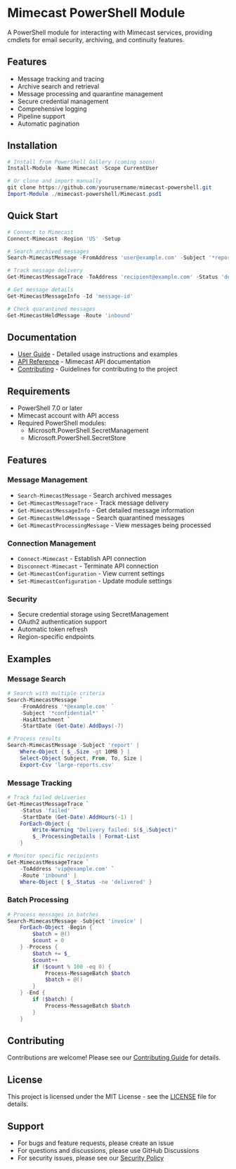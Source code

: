 # Mimecast PowerShell Module

A PowerShell module for interacting with Mimecast services, providing cmdlets for email security, archiving, and continuity features.

## Features

- Message tracking and tracing
- Archive search and retrieval
- Message processing and quarantine management
- Secure credential management
- Comprehensive logging
- Pipeline support
- Automatic pagination

## Installation

```powershell
# Install from PowerShell Gallery (coming soon)
Install-Module -Name Mimecast -Scope CurrentUser

# Or clone and import manually
git clone https://github.com/yourusername/mimecast-powershell.git
Import-Module ./mimecast-powershell/Mimecast.psd1
```

## Quick Start

```powershell
# Connect to Mimecast
Connect-Mimecast -Region 'US' -Setup

# Search archived messages
Search-MimecastMessage -FromAddress 'user@example.com' -Subject '*report*'

# Track message delivery
Get-MimecastMessageTrace -ToAddress 'recipient@example.com' -Status 'delivered'

# Get message details
Get-MimecastMessageInfo -Id 'message-id'

# Check quarantined messages
Get-MimecastHeldMessage -Route 'inbound'
```

## Documentation

- [User Guide](Docs/UserGuide.md) - Detailed usage instructions and examples
- [API Reference](https://www.mimecast.com/developer/) - Mimecast API documentation
- [Contributing](CONTRIBUTING.md) - Guidelines for contributing to the project

## Requirements

- PowerShell 7.0 or later
- Mimecast account with API access
- Required PowerShell modules:
  * Microsoft.PowerShell.SecretManagement
  * Microsoft.PowerShell.SecretStore

## Features

### Message Management

- `Search-MimecastMessage` - Search archived messages
- `Get-MimecastMessageTrace` - Track message delivery
- `Get-MimecastMessageInfo` - Get detailed message information
- `Get-MimecastHeldMessage` - Search quarantined messages
- `Get-MimecastProcessingMessage` - View messages being processed

### Connection Management

- `Connect-Mimecast` - Establish API connection
- `Disconnect-Mimecast` - Terminate API connection
- `Get-MimecastConfiguration` - View current settings
- `Set-MimecastConfiguration` - Update module settings

### Security

- Secure credential storage using SecretManagement
- OAuth2 authentication support
- Automatic token refresh
- Region-specific endpoints

## Examples

### Message Search

```powershell
# Search with multiple criteria
Search-MimecastMessage `
    -FromAddress '*@example.com' `
    -Subject '*confidential*' `
    -HasAttachment `
    -StartDate (Get-Date).AddDays(-7)

# Process results
Search-MimecastMessage -Subject 'report' |
    Where-Object { $_.Size -gt 10MB } |
    Select-Object Subject, From, To, Size |
    Export-Csv 'large-reports.csv'
```

### Message Tracking

```powershell
# Track failed deliveries
Get-MimecastMessageTrace `
    -Status 'failed' `
    -StartDate (Get-Date).AddHours(-1) |
    ForEach-Object {
        Write-Warning "Delivery failed: $($_.Subject)"
        $_.ProcessingDetails | Format-List
    }

# Monitor specific recipients
Get-MimecastMessageTrace `
    -ToAddress 'vip@example.com' `
    -Route 'inbound' |
    Where-Object { $_.Status -ne 'delivered' }
```

### Batch Processing

```powershell
# Process messages in batches
Search-MimecastMessage -Subject 'invoice' |
    ForEach-Object -Begin {
        $batch = @()
        $count = 0
    } -Process {
        $batch += $_
        $count++
        if ($count % 100 -eq 0) {
            Process-MessageBatch $batch
            $batch = @()
        }
    } -End {
        if ($batch) {
            Process-MessageBatch $batch
        }
    }
```

## Contributing

Contributions are welcome! Please see our [Contributing Guide](CONTRIBUTING.md) for details.

## License

This project is licensed under the MIT License - see the [LICENSE](LICENSE) file for details.

## Support

- For bugs and feature requests, please create an issue
- For questions and discussions, please use GitHub Discussions
- For security issues, please see our [Security Policy](SECURITY.md)